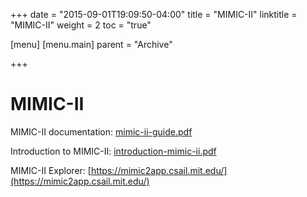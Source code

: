+++
date = "2015-09-01T19:09:50-04:00"
title = "MIMIC-II"
linktitle = "MIMIC-II"
weight = 2
toc = "true"

[menu]
  [menu.main]
    parent = "Archive"

+++

# MIMIC-II

MIMIC-II documentation: [mimic-ii-guide.pdf](/archive/mimic-releases/mimic-ii-guide.pdf)

Introduction to MIMIC-II: [introduction-mimic-ii.pdf](/archive/mimic-releases/introduction-mimic-ii.pdf)

MIMIC-II Explorer: [https://mimic2app.csail.mit.edu/](https://mimic2app.csail.mit.edu/)
